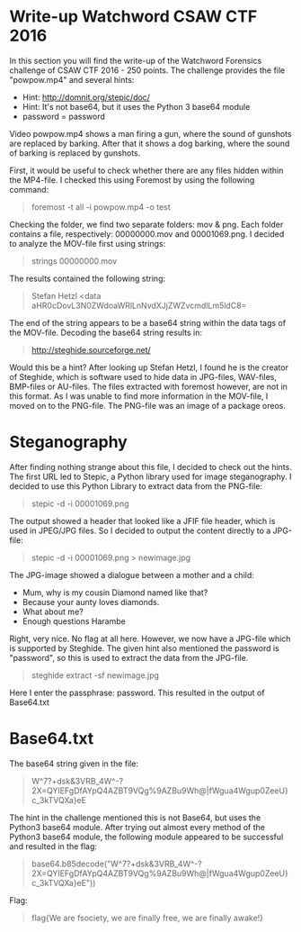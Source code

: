 # Write-up Watchword CSAW CTF 2016
In this section you will find the write-up of the Watchword Forensics challenge of CSAW CTF 2016 - 250 points.
The challenge provides the file "powpow.mp4" and several hints:
* Hint: http://domnit.org/stepic/doc/
* Hint: It's not base64, but it uses the Python 3 base64 module
* password = password

Video powpow.mp4 shows a man firing a gun, where the sound of gunshots are replaced by barking. After that it shows a dog barking, where the sound of barking is replaced by gunshots.

First, it would be useful to check whether there are any files hidden within the MP4-file. I checked this using Foremost by using the following command:
> foremost -t all -i powpow.mp4 -o test

Checking the folder, we find two separate folders: mov & png. Each folder contains a file, respectively: 00000000.mov and 00001069.png.
I decided to analyze the MOV-file first using strings:

> strings 00000000.mov

The results contained the following string:
>Stefan Hetzl
><data
>aHR0cDovL3N0ZWdoaWRlLnNvdXJjZWZvcmdlLm5ldC8=

The end of the string appears to be a base64 string within the data tags of the MOV-file. Decoding the base64 string results in:
>http://steghide.sourceforge.net/

Would this be a hint? After looking up Stefan Hetzl, I found he is the creator of Steghide, which is software used to hide data in JPG-files, WAV-files, BMP-files or AU-files.
The files extracted with foremost however, are not in this format. As I was unable to find more information in the MOV-file, I moved on to the PNG-file. The PNG-file was an image of a package oreos.

# Steganography
After finding nothing strange about this file, I decided to check out the hints. The first URL led to Stepic, a Python library used for image steganography.
I decided to use this Python Library to extract data from the PNG-file:

> stepic -d -i 00001069.png

The output showed a header that looked like a JFIF file header, which is used in JPEG/JPG files. So I decided to output the content directly to a JPG-file:

> stepic -d -i 00001069.png > newimage.jpg

The JPG-image showed a dialogue between a mother and a child:
* Mum, why is my cousin Diamond named like that?
* Because your aunty loves diamonds.
* What about me?
* Enough questions Harambe

Right, very nice. No flag at all here. However, we now have a JPG-file which is supported by Steghide. The given hint also mentioned the password is "password", so this is used to extract the data from the JPG-file.

> steghide extract -sf newimage.jpg

Here I enter the passphrase: password. This resulted in the output of Base64.txt

# Base64.txt
The base64 string given in the file: 
>W^7?+dsk&3VRB_4W^-?2X=QYIEFgDfAYpQ4AZBT9VQg%9AZBu9Wh@|fWgua4Wgup0ZeeU}c_3kTVQXa}eE

The hint in the challenge mentioned this is not Base64, but uses the Python3 base64 module. After trying out almost every method of the Python3 base64 module, the following module appeared to be successful and resulted in the flag:
> base64.b85decode("W^7?+dsk&3VRB_4W^-?2X=QYIEFgDfAYpQ4AZBT9VQg%9AZBu9Wh@|fWgua4Wgup0ZeeU}c_3kTVQXa}eE"))

Flag:
> flag{We are fsociety, we are finally free, we are finally awake!}
